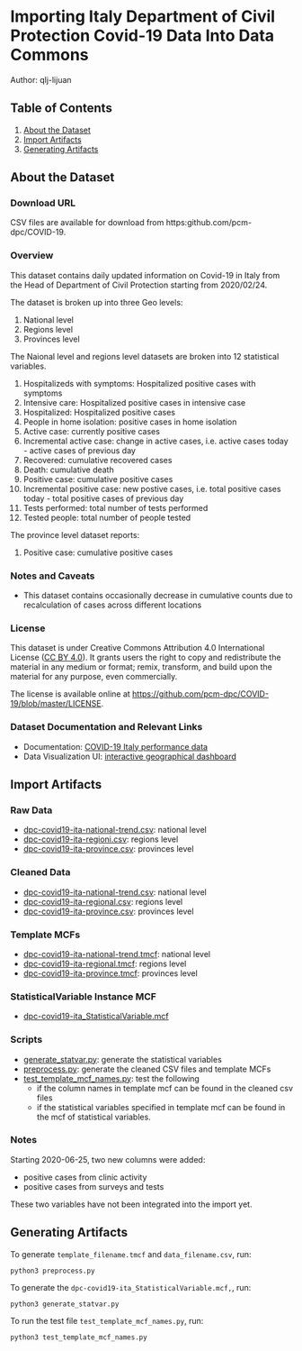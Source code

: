 
# Importing Italy Department of Civil Protection Covid-19 Data Into Data Commons

Author: qlj-lijuan

## Table of Contents

1. [About the Dataset](#about-the-dataset)
1. [Import Artifacts](#import-artifacts)
1. [Generating Artifacts](#generating-artifacts)

## About the Dataset

### Download URL

CSV files are available for download from https:github.com/pcm-dpc/COVID-19.

### Overview
  This dataset contains daily updated information on Covid-19 in Italy from the Head of Department of Civil Protection starting from 2020/02/24. 
  
  The dataset is broken up into three Geo levels: 
  1. National level
  2. Regions level
  3. Provinces level

  The Naional level and regions level datasets are  broken into 12 statistical variables.
  
   1. Hospitalizeds with symptoms: Hospitalized positive cases with symptoms
   2. Intensive care: Hospitalized positive cases in intensive case
   3. Hospitalized: Hospitalized positive cases
   4. People in home isolation: positive cases in home isolation
   5. Active case: currently positive cases
   6. Incremental active case: change in active cases, i.e. active cases today - active cases of previous day
   7. Recovered: cumulative recovered cases
   8. Death: cumulative death
   9. Positive case: cumulative positive cases
  10. Incremental positive case: new postive cases, i.e. total positive cases today - total positive cases of previous day
  11. Tests performed: total number of tests performed
  12. Tested people: total number of people tested

The province level dataset reports:
1. Positive case: cumulative positive cases


### Notes and Caveats

- This dataset contains occasionally decrease in cumulative counts due to recalculation of cases across different locations

### License

This dataset is under Creative Commons Attribution 4.0 International License ([CC BY 4.0](https://creativecommons.org/licenses/by/4.0/)). It grants users the right to copy and redistribute the material in any medium or format; remix, transform, and build upon the material for any purpose, even commercially.

The license is available online at <https://github.com/pcm-dpc/COVID-19/blob/master/LICENSE>.

### Dataset Documentation and Relevant Links 

- Documentation: [COVID-19 Italy performance data](https://github.com/pcm-dpc/COVID-19/blob/master/dati-andamento-covid19-italia.md)
- Data Visualization UI: [interactive geographical dashboard](http://opendatadpc.maps.arcgis.com/apps/opsdashboard/index.html#/b0c68bce2cce478eaac82fe38d4138b1)

## Import Artifacts

### Raw Data
- [dpc-covid19-ita-national-trend.csv](https://raw.githubusercontent.com/pcm-dpc/COVID-19/master/dati-andamento-nazionale/dpc-covid19-ita-andamento-nazionale.csv): national level
- [dpc-covid19-ita-regioni.csv](https://raw.githubusercontent.com/pcm-dpc/COVID-19/master/dati-regioni/dpc-covid19-ita-regioni.csv): regions level
- [dpc-covid19-ita-province.csv](https://raw.githubusercontent.com/pcm-dpc/COVID-19/master/dati-province/dpc-covid19-ita-province.csv): provinces level 

### Cleaned Data
- [dpc-covid19-ita-national-trend.csv](dpc-covid19-ita-national-trend.csv): national level
- [dpc-covid19-ita-regional.csv](dpc-covid19-ita-regional.csv): regions level
- [dpc-covid19-ita-province.csv](dpc-covid19-ita-province.csv): provinces level

### Template MCFs
- [dpc-covid19-ita-national-trend.tmcf](dpc-covid19-ita-national-trend.tmcf): national level
- [dpc-covid19-ita-regional.tmcf](dpc-covid19-ita-regional.tmcf): regions level
- [dpc-covid19-ita-province.tmcf](dpc-covid19-ita-province.tmcf): provinces level

### StatisticalVariable Instance MCF
- [dpc-covid19-ita_StatisticalVariable.mcf](dpc-covid19-ita_StatisticalVariable.mcf)

### Scripts
- [generate_statvar.py](generate_statvar.py): generate the statistical variables
- [preprocess.py](preprocess.py): generate the cleaned CSV files and template MCFs
- [test_template_mcf_names.py](test_template_mcf_names.py): test the following
    - if the column names in template mcf can be found in the cleaned csv files
    - if the statistical variables specified in template mcf can be found in the mcf of statistical variables.

### Notes

Starting 2020-06-25, two new columns were added:

- positive cases from clinic activity  
- positive cases from surveys and tests

These two variables have not been integrated into the import yet.

## Generating Artifacts

To generate `template_filename.tmcf` and `data_filename.csv`, run: 

    python3 preprocess.py 

To generate the `dpc-covid19-ita_StatisticalVariable.mcf,`, run:

    python3 generate_statvar.py

To run the test file `test_template_mcf_names.py`, run:

    python3 test_template_mcf_names.py

